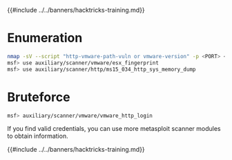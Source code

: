 {{#include ../../banners/hacktricks-training.md}}


# Enumeration

```bash
nmap -sV --script "http-vmware-path-vuln or vmware-version" -p <PORT> <IP>
msf> use auxiliary/scanner/vmware/esx_fingerprint
msf> use auxiliary/scanner/http/ms15_034_http_sys_memory_dump
```

# Bruteforce

```bash
msf> auxiliary/scanner/vmware/vmware_http_login
```

If you find valid credentials, you can use more metasploit scanner modules to obtain information.


{{#include ../../banners/hacktricks-training.md}}


